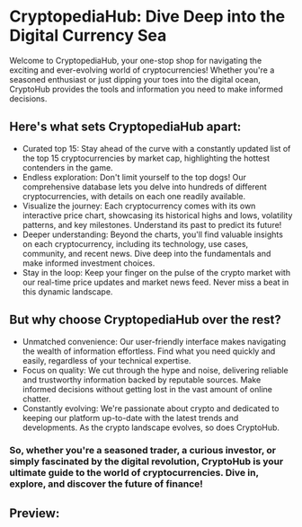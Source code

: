 # CryptopediaHub: Dive Deep into the Digital Currency Sea

Welcome to CryptopediaHub, your one-stop shop for navigating the exciting and ever-evolving world of cryptocurrencies! Whether you're a seasoned enthusiast or just dipping your toes into the digital ocean, CryptoHub provides the tools and information you need to make informed decisions.

## Here's what sets CryptopediaHub apart:
<ul>
  <li>Curated top 15: Stay ahead of the curve with a constantly updated list of the top 15 cryptocurrencies by market cap, highlighting the hottest contenders in the game.</li>
  <li>Endless exploration: Don't limit yourself to the top dogs! Our comprehensive database lets you delve into hundreds of different cryptocurrencies, with details on each one readily available.</li>
  <li>Visualize the journey: Each cryptocurrency comes with its own interactive price chart, showcasing its historical highs and lows, volatility patterns, and key milestones. Understand its past to predict its future!</li>
  <li>Deeper understanding: Beyond the charts, you'll find valuable insights on each cryptocurrency, including its technology, use cases, community, and recent news. Dive deep into the fundamentals and make informed investment choices.</li>
  <li>Stay in the loop: Keep your finger on the pulse of the crypto market with our real-time price updates and market news feed. Never miss a beat in this dynamic landscape.</li>
</ul>

## But why choose CryptopediaHub over the rest?
<ul>
  <li>Unmatched convenience: Our user-friendly interface makes navigating the wealth of information effortless. Find what you need quickly and easily, regardless of your technical expertise.</li>
  <li>Focus on quality: We cut through the hype and noise, delivering reliable and trustworthy information backed by reputable sources. Make informed decisions without getting lost in the vast amount of online chatter.</li>
  <li>Constantly evolving: We're passionate about crypto and dedicated to keeping our platform up-to-date with the latest trends and developments. As the crypto landscape evolves, so does CryptoHub.</li>
</ul>

### So, whether you're a seasoned trader, a curious investor, or simply fascinated by the digital revolution, CryptoHub is your ultimate guide to the world of cryptocurrencies. Dive in, explore, and discover the future of finance!

## Preview:
